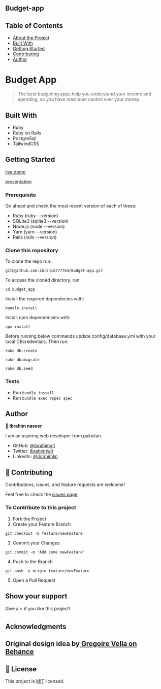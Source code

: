## Budget-app

## Table of Contents

* [About the Project](#budget_app)
* [Built With](#built-with)
* [Getting Started](#getting-started)
* [Contributing](#🤝-contributing)
* [Author](#author)

# Budget App
>The best budgeting apps help you understand your income and spending, so you have maximum control over your money.

## Built With

- Ruby
- Ruby on Rails
- PostgreSql
- TailwindCSS

## Getting Started

 [live demo](https://secure-wave-18374.herokuapp.com/)


  [presentation]( https://www.loom.com/share/19bf2269c10649b1a02084c0f7bb51ac)
### Prerequisite
Go ahead and check the most recent version of each of these:
- Ruby (ruby --version)
- SQLite3 (sqlite3 --version)
- Node.js (node --version)
- Yarn (yarn --version)
- Rails (rails --version)

### Clone this repository

To clone the repo run:
```
git@github.com:ibrahim777764/Budget-app.git
```
To access the cloned directory, run:
```
cd budget_app
```
Install the required dependecies with:
```
bundle install
```
Install npm dependencies with:
```
npm install
```
Before running below commands update config/database.yml with your local DBcredentials. Then run:
```
rake db:create
```
```
rake db:migrate
```
```
rake db:seed
```
### Tests

- Run `bundle install`
- Run `bundle exec rspec spec`

## Author

👤 **ibrahim naseer**

I am an aspiring web developer from pakistan.
- GitHub: [@ibrahimgit](https://github.com/ibrahim777764)
- Twitter: [Ibrahimtwit](https://twitter.com/Ibrahim66650696)
- LinkedIn: [@ibrahimlin](https://www.linkedin.com/in/ibrahim-naseer-215667225/)
## 🤝 Contributing

Contributions, issues, and feature requests are welcome!

Feel free to check the [issues page](../../issues)

### To Contribute to this project
1. Fork the Project
2. Create your Feature Branch
```
git checkout -b feature/newFeature
```
3. Commit your Changes 
```
git commit -m 'Add some newFeature'
```
4. Push to the Branch 
```
git push -u origin feature/newFeature
```
5. Open a Pull Request

## Show your support

Give a ⭐️ if you like this project!

## Acknowledgments

Original design idea by[ Gregoire Vella on Behance
]( https://www.behance.net/gallery/19759151/Snapscan-iOs-design-and-branding?tracking_source=)
-

## 📝 License

This project is [MIT](./MIT.md) licensed.
